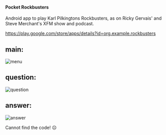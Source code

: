 #### Pocket Rockbusters

Android app to play Karl Pilkingtons Rockbusters, as on Ricky Gervais' and Steve Merchant's XFM show and podcast.

https://play.google.com/store/apps/details?id=org.example.rockbusters

main:
-------------------------------------
![menu](https://github.com/vichou/android-rockbusters/raw/master/screenshots/menu.png)

question:
-------------------------------------
![question](https://github.com/vichou/android-rockbusters/raw/master/screenshots/question.png)

answer:
-------------------------------------
![answer](https://github.com/vichou/android-rockbusters/raw/master/screenshots/answer.png)

Cannot find the code! ☹
